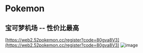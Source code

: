 # Pokemon
## 宝可梦机场 -- 性价比最高
[https://web2.52pokemon.cc/register?code=80gva8V3](https://web2.52pokemon.cc/register?code=80gva8V3)
![image](https://github.com/user-attachments/assets/f4bfd6e4-fcd8-4e3b-bfc5-ac484c22fb9e)
